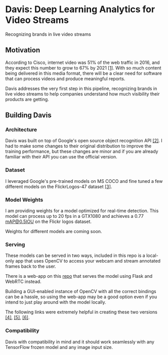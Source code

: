 # Davis: Deep Learning Analytics for Video Streams

Recognizing brands in live video streams

## Motivation

According to Cisco, internet video was 51% of the web traffic in 2016, and they expect this number to grow to 67% by 2021 [[1]](https://www.recode.net/2017/6/8/15757594/future-internet-traffic-watch-live-video-facebook-google-netflix). With so much content being delivered in this media format, there will be a clear need for software that can process videos and produce meaningful reports.

Davis addresses the very first step in this pipeline, recognizing brands in live video streams to help companies understand how much visibility their products are getting.

## Building Davis

### Architecture

Davis was built on top of Google's open source object recognition API [[2]](https://github.com/tensorflow/models/tree/master/object_detection). I had to make some changes to their original distribution to improve the training performance, but these changes are minor and if you are already familiar with their API you can use the official version.


### Dataset

I leveraged Google's pre-trained models on MS COCO and fine tuned a few different models on the FlickrLogos-47 dataset [[3]](http://www.multimedia-computing.de/flickrlogos/).


### Model Weights

I am providing weights for a model optimized for real-time detection. This model can process up to 20 fps in a GTX1080 and achieves a 0.77 mAP@0.5IOU on the Flickr logos dataset.

Weights for different models are coming soon.

### Serving

These models can be served in two ways, included in this repo is a local-only app that uses OpenCV to access your webcam and stream annotated frames back to the user.

There is a web-app on this [repo](https://github.com/bguisard/davis_app) that serves the model using Flask and WebRTC instead.

Building a GUI-enabled instance of OpenCV with all the correct bindings can be a hassle, so using the web-app may be a good option even if you intend to just play around with the model locally.

The following links were extremely helpful in creating these two versions [[4]](https://medium.com/towards-data-science/building-a-real-time-object-recognition-app-with-tensorflow-and-opencv-b7a2b4ebdc32), [[5]](https://blog.miguelgrinberg.com/post/video-streaming-with-flask), [[6]](https://blog.miguelgrinberg.com/post/flask-video-streaming-revisited).

### Compatibility

Davis with compatibility in mind and it should work seamlessly with any TensorFlow frozen model and any image input size.

